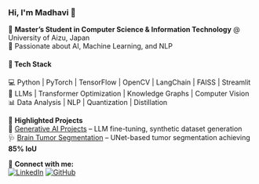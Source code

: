 
### Hi, I'm Madhavi 👋  

🔹 **Master’s Student in Computer Science & Information Technology** @ University of Aizu, Japan  
🔹 Passionate about AI, Machine Learning, and NLP  

#### 🔧 Tech Stack  
💻 Python | PyTorch | TensorFlow | OpenCV | LangChain | FAISS | Streamlit  
🧠 LLMs | Transformer Optimization | Knowledge Graphs | Computer Vision  
📊 Data Analysis | NLP | Quantization | Distillation  

📌 **Highlighted Projects**  
🚀 [Generative AI Projects](https://github.com/MadhaviPalla/Generative_AI_Projects) – LLM fine-tuning, synthetic dataset generation  
🩺 [Brain Tumor Segmentation](#) – UNet-based tumor segmentation achieving **85% IoU**  


🔗 **Connect with me:**  
[![LinkedIn](https://img.shields.io/badge/LinkedIn-Connect-blue?logo=linkedin)](https://www.linkedin.com/in/palla-madhavi-232b24251) 
[![GitHub](https://img.shields.io/badge/GitHub-Profile-black?logo=github)](https://github.com/MadhaviPalla)  
